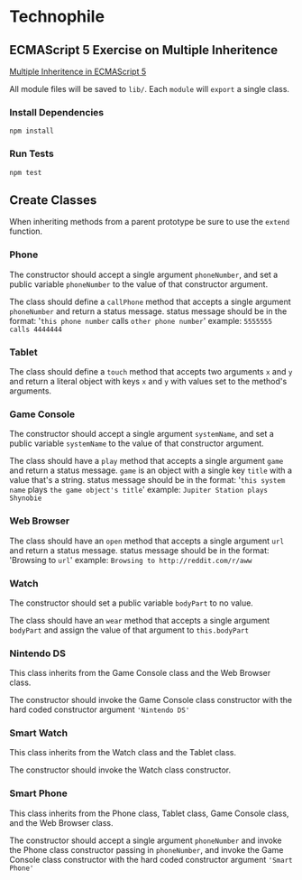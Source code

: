 # Technophile

## ECMAScript 5 Exercise on Multiple Inheritence

[Multiple Inheritence in ECMAScript 5](https://slides.com/jasonsewell/multiple-inheritance)

All module files will be saved to `lib/`.
Each `module` will `export` a single class.

### Install Dependencies

```
npm install
```

### Run Tests

```
npm test
```

## Create Classes

When inheriting methods from a parent prototype be sure to use the `extend` function.

### Phone

The constructor should accept a single argument `phoneNumber`, and set a public variable `phoneNumber` to the value of that constructor argument.

The class should define a `callPhone` method that accepts a single argument `phoneNumber` and return a status message. status message should be in the format: '`this phone number` calls `other phone number`'
example: `5555555 calls 4444444`

### Tablet

The class should define a `touch` method that accepts two arguments `x` and `y` and return a literal object with keys `x` and `y` with values set to the method's arguments.

### Game Console

The constructor should accept a single argument `systemName`, and set a public variable `systemName` to the value of that constructor argument.

The class should have a `play` method that accepts a single argument `game` and return a status message.
`game` is an object with a single key `title` with a value that's a string.
status message should be in the format: '`this system name` plays `the game object's title`'
example: `Jupiter Station plays Shynobie`

### Web Browser

The class should have an `open` method that accepts a single argument `url` and return a status message.
status message should be in the format: 'Browsing to `url`'
example: `Browsing to http://reddit.com/r/aww`

### Watch

The constructor should set a public variable `bodyPart` to no value.

The class should have an `wear` method that accepts a single argument `bodyPart` and assign the value of that argument to `this.bodyPart`

### Nintendo DS

This class inherits from the Game Console class and the Web Browser class.

The constructor should invoke the Game Console class constructor with the hard coded constructor argument `'Nintendo DS'`

### Smart Watch

This class inherits from the Watch class and the Tablet class.

The constructor should invoke the Watch class constructor.

### Smart Phone

This class inherits from the Phone class, Tablet class, Game Console class, and the Web Browser class.

The constructor should accept a single argument `phoneNumber` and invoke the Phone class constructor passing in `phoneNumber`, and invoke the Game Console class constructor with the hard coded constructor argument `'Smart Phone'`
